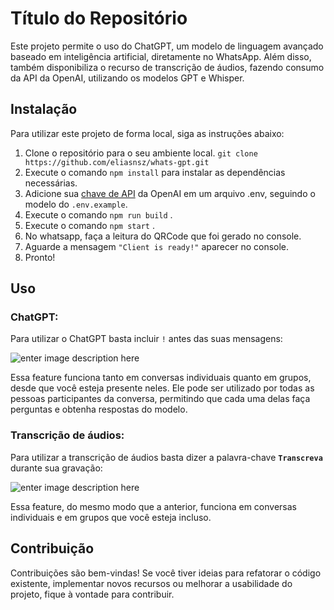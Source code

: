 
# Título do Repositório

Este projeto permite o uso do ChatGPT, um modelo de linguagem avançado baseado em inteligência artificial, diretamente no WhatsApp. Além disso, também disponibiliza o recurso de transcrição de áudios, fazendo consumo da API da OpenAI, utilizando os modelos GPT e Whisper.

## Instalação

Para utilizar este projeto de forma local, siga as instruções abaixo:

1. Clone o repositório para o seu ambiente local. 
     `git clone https://github.com/eliasnsz/whats-gpt.git`
2.  Execute o comando `npm install` para instalar as dependências necessárias.
3.  Adicione sua [chave de API](https://platform.openai.com/account/api-keys) da OpenAI em um arquivo .env, seguindo o modelo do `.env.example`.
4.  Execute o comando `npm run build`  .
5.  Execute o comando `npm start`  .
6.  No whatsapp, faça a leitura do QRCode que foi gerado no console.
7. Aguarde a mensagem `"Client is ready!"` aparecer no console.
8. Pronto!

## Uso

### ChatGPT:
Para utilizar o ChatGPT basta incluir `!` antes das suas mensagens:

![enter image description here](https://i.imgur.com/WIW9PU0.jpg)

Essa feature funciona tanto em conversas individuais quanto em grupos, desde que você esteja presente neles. Ele pode ser utilizado por todas as pessoas participantes da conversa, permitindo que cada uma delas faça perguntas e obtenha respostas do modelo.

### Transcrição de áudios:
Para utilizar a transcrição de áudios basta dizer a palavra-chave **`Transcreva`** durante sua gravação:

![enter image description here](https://i.imgur.com/MNIt4wn.jpg)

Essa feature, do mesmo modo que a anterior, funciona em conversas individuais e em grupos que você esteja incluso.

## Contribuição

Contribuições são bem-vindas! Se você tiver ideias para refatorar o código existente, implementar novos recursos ou melhorar a usabilidade do projeto, fique à vontade para contribuir.


